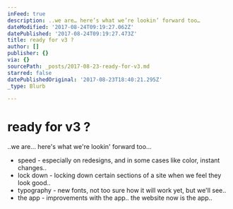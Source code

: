 ```yaml
---
inFeed: true
description: ..we are… here’s what we’re lookin’ forward too…
dateModified: '2017-08-24T09:19:27.062Z'
datePublished: '2017-08-24T09:19:27.473Z'
title: ready for v3 ?
author: []
publisher: {}
via: {}
sourcePath: _posts/2017-08-23-ready-for-v3.md
starred: false
datePublishedOriginal: '2017-08-23T18:40:21.295Z'
_type: Blurb

---
```

# ready for v3 ?

..we are... here's what we're lookin' forward too...

* speed - especially on redesigns, and in some cases like color, instant changes..
* lock down - locking down certain sections of a site when we feel they look good..
* typography - new fonts, not too sure how it will work yet, but we'll see..
* the app - improvements with the app.. the website now is the app..